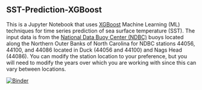 ## SST-Prediction-XGBoost

This is a Jupyter Notebook that uses [XGBoost](https://pypi.org/project/xgboost/) Machine Learning (ML) techniques for time series prediction of sea surface temperature (SST).  The input data is from the [National Data Buoy Center (NDBC)](https://www.ndbc.noaa.gov/) buoys located along the Northern Outer Banks of North Carolina for NDBC stations 44056, 44100, and 44086 located in Duck (44056 and 44100) and Nags Head (44086).  You can modify the station location to your preference, but you will need to modify the years over which you are working with since this can vary between locations.   

[![Binder](https://mybinder.org/badge_logo.svg)](https://mybinder.org/v2/gh/stu-bishop/SST-Prediction-XGBoost/HEAD)

